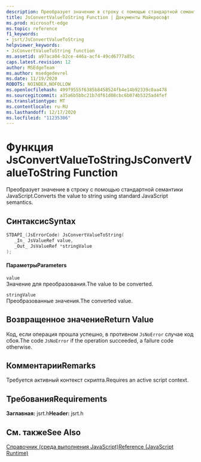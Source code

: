 ```yaml
---
description: Преобразует значение в строку с помощью стандартной семантики JavaScript.
title: JsConvertValueToString Function | Документы Майкрософт
ms.prod: microsoft-edge
ms.topic: reference
f1_keywords:
- jsrt/JsConvertValueToString
helpviewer_keywords:
- JsConvertValueToString function
ms.assetid: a97aca04-b2ce-446a-acf4-49cd6777a85c
caps.latest.revision: 12
author: MSEdgeTeam
ms.author: msedgedevrel
ms.date: 11/19/2020
ROBOTS: NOINDEX,NOFOLLOW
ms.openlocfilehash: 499f9555f6385b8458524fb4e14b92339c0aa478
ms.sourcegitcommit: a35a6b5bbc21b7df61d08cbc6b074b5325ad4fef
ms.translationtype: MT
ms.contentlocale: ru-RU
ms.lasthandoff: 12/17/2020
ms.locfileid: "11235306"
---
```

# <span data-ttu-id="a129a-103">Функция JsConvertValueToString</span><span class="sxs-lookup"><span data-stu-id="a129a-103">JsConvertValueToString Function</span></span>

<span data-ttu-id="a129a-104">Преобразует значение в строку с помощью стандартной семантики JavaScript.</span><span class="sxs-lookup"><span data-stu-id="a129a-104">Converts the value to string using standard JavaScript semantics.</span></span>  
  
## <span data-ttu-id="a129a-105">Синтаксис</span><span class="sxs-lookup"><span data-stu-id="a129a-105">Syntax</span></span>  
  
```cpp  
STDAPI_(JsErrorCode) JsConvertValueToString(  
   _In_ JsValueRef value,  
   _Out_ JsValueRef *stringValue  
);  
```  
  
#### <span data-ttu-id="a129a-106">Параметры</span><span class="sxs-lookup"><span data-stu-id="a129a-106">Parameters</span></span>  
 `value`  
 <span data-ttu-id="a129a-107">Значение для преобразования.</span><span class="sxs-lookup"><span data-stu-id="a129a-107">The value to be converted.</span></span>  
  
 `stringValue`  
 <span data-ttu-id="a129a-108">Преобразованные значения.</span><span class="sxs-lookup"><span data-stu-id="a129a-108">The converted value.</span></span>  
  
## <span data-ttu-id="a129a-109">Возвращенное значение</span><span class="sxs-lookup"><span data-stu-id="a129a-109">Return Value</span></span>  
 <span data-ttu-id="a129a-110">Код, если операция прошла успешно, в противном `JsNoError` случае код сбоя.</span><span class="sxs-lookup"><span data-stu-id="a129a-110">The code `JsNoError` if the operation succeeded, a failure code otherwise.</span></span>  
  
## <span data-ttu-id="a129a-111">Комментарии</span><span class="sxs-lookup"><span data-stu-id="a129a-111">Remarks</span></span>  
 <span data-ttu-id="a129a-112">Требуется активный контекст скрипта.</span><span class="sxs-lookup"><span data-stu-id="a129a-112">Requires an active script context.</span></span>  
  
## <span data-ttu-id="a129a-113">Требования</span><span class="sxs-lookup"><span data-stu-id="a129a-113">Requirements</span></span>  
 <span data-ttu-id="a129a-114">**Заглавная:** jsrt.h</span><span class="sxs-lookup"><span data-stu-id="a129a-114">**Header:** jsrt.h</span></span>  
  
## <span data-ttu-id="a129a-115">См. также</span><span class="sxs-lookup"><span data-stu-id="a129a-115">See Also</span></span>  
 [<span data-ttu-id="a129a-116">Справочник (среда выполнения JavaScript)</span><span class="sxs-lookup"><span data-stu-id="a129a-116">Reference (JavaScript Runtime)</span></span>](../chakra-hosting/reference-javascript-runtime.md)
